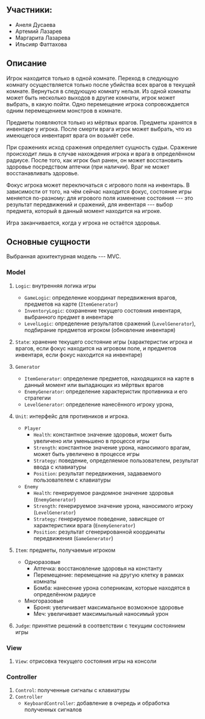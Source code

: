 ## Участники:
- Анеля Дусаева
- Артемий Лазарев
- Маргарита Лазарева
- Ильсияр Фаттахова

## Описание

Игрок находится только в одной комнате. Переход в следующую комнату осуществляется только после убийства всех врагов в текущей комнате. Вернуться в следующую комнату нельзя. Из одной комнаты может быть несколько выходов в другие комнаты, игрок может выбрать, в какую пойти. Одно перемещение игрока сопровождается одним перемещением монстров в комнате.

Предметы появляются только из мёртвых врагов. Предметы хранятся в инвентаре у игрока. После смерти врага игрок может выбрать, что из имеющегося инвентарят врага он возьмёт себе.

При сражениях исход сражения определяет сущность судьи. Сражение происходит лишь в случае нахождения игрока и врага в определённом радиусе. После того, как игрок был ранен, он может восстановить здоровье посредством аптечки (при наличии). Враг не может восстанавливать здоровье. 

Фокус игрока может переключаться с игрового поля на инвентарь. В зависимости от того, на чём сейчас находится фокус, состояние игры меняется по-разному: для игрового поля изменение состояния --- это результат передвижений и сражений, для инвентаря --- выбор предмета, который в данный момент находится на игроке.

Игра заканчивается, когда у игрока не остаётся здоровья.

## Основные сущности

Выбранная архитектурная модель --- MVC.

### Model

1. `Logic`: внутренняя логика игры
    - `GameLogic`: определение координат передвижения врагов, предметов на карте (`ItemGenerator`)
    - `InventoryLogic`: сохранение текущего состояния инвентаря, выбранного предмет в инвентаре
    - `LevelLogic`: определение результатов сражений (`LevelGenerator`), подбирание предметов игроком (обновление инвентаря)

2. `State`: хранение текущего состояние игры (характеристик игрока и врагов, если фокус находится на игровом поле, и предметов инвентаря, если фокус находится на инвентаре)

3. `Generator`
    - `ItemGenerator`: определение предметов, находящихся на карте в данный момент или выпадающих из мёртвых врагов
    - `EnemyGenerator`: определение характеристик противника и его стратегии
    - `LevelGenerator`: определение нанесённого игроку урона, 

2. `Unit`: интерфейс для противников и игрока.
   - `Player`
      * `Health`: константное значение здоровья, может быть увеличено или уменьшено в процессе игры 
      * `Strength`: константное значение урона, наносимого врагам, может быть увеличено в процессе игры
      * `Strategy`: поведение, определяемое пользователем, результат ввода с клавиатуры
      * `Position`: результат передвижения, задаваемого пользователем с клавиатуры
   - `Enemy`
      * `Health`: генерируемое рандомное значение здоровья (`EnemyGenerator`)
      * `Strength`: генерируемое значение урона, наносимого игроку (`LevelGenerator`)
      * `Strategy`: генерируемое поведение, зависящее от характеристики врага (`EnemyGenerator`)
      * `Position`: результат сгенерированной координаты передвижения (`GameGenerator`)

3. `Item`: предметы, получаемые игроком
    - Одноразовые
      * Аптечка: восстановление здоровья на константу
      * Перемещение: перемещение на другую клетку в рамках комнаты
      * Бомба: нанесение урона соперникам, которые находятся в определённом радиусе
    - Многоразовые
      * Броня: увеличивает максимальное возможное здоровье
      * Меч: увеличивает максимыльный наносимый урон

3. `Judge`: принятие решений в соответствии с текущим состоянием игры

### View 

1. `View`: отрисовка текущего состояния игры на консоли

### Controller

1.  `Control`: полученные сигналы с клавиатуры
2.  `Controller`
    - `KeyboardController`: добавление в очередь и обработка полученных сигналов 


